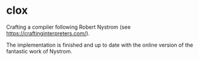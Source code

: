 # clox
Crafting a compiler following Robert Nystrom (see https://craftinginterpreters.com/).

The implementation is finished and up to date with the online version of the fantastic work of Nystrom. 

